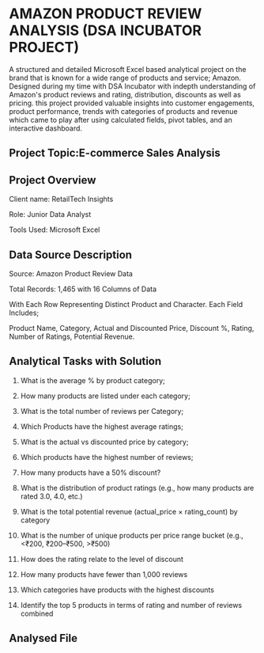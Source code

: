 # AMAZON PRODUCT REVIEW ANALYSIS (DSA INCUBATOR PROJECT)
A structured and detailed Microsoft Excel based analytical project on the brand that is known for a wide range of products and service; Amazon. Designed during my time with DSA Incubator with indepth understanding of Amazon's product reviews and rating, distribution, discounts as well as pricing. this project provided valuable insights into customer engagements, product performance, trends with categories of products and revenue which came to play after using calculated fields, pivot tables,   and an interactive dashboard.
## Project Topic:E-commerce Sales Analysis
## Project Overview
Client name: RetailTech Insights

Role: Junior Data Analyst

Tools Used: Microsoft Excel

## Data Source Description
Source: Amazon Product Review Data

Total Records: 1,465 with 16 Columns of Data

With Each Row Representing Distinct Product and Character. Each Field Includes;

Product Name,
Category,
Actual and Discounted Price,
Discount %,
Rating,
Number of Ratings,
Potential Revenue.

## Analytical Tasks with Solution
1. What is the average % by product category;

2. How many products are listed under each category;

3. What is the total number of reviews per Category;

4. Which Products have the highest average ratings;

5. What is the actual vs discounted price by category;

6. Which products have the highest number of reviews;

7. How many products have a 50% discount?

8. What is the distribution of product ratings (e.g., how many products are rated 3.0, 
4.0, etc.)
   
9. What is the total potential revenue (actual_price × rating_count) by category

10. What is the number of unique products per price range bucket (e.g., <₹200, 
₹200–₹500, >₹500)

11. How does the rating relate to the level of discount

12. How many products have fewer than 1,000 reviews

13. Which categories have products with the highest discounts

14. Identify the top 5 products in terms of rating and number of reviews combined

## Analysed File

